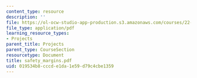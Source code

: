 ```yaml
---
content_type: resource
description: ''
file: https://ol-ocw-studio-app-production.s3.amazonaws.com/courses/22-314j-structural-mechanics-in-nuclear-power-technology-fall-2006/019534b8cccde1da1e59d79c4cbe1359_safety_margins.pdf
file_type: application/pdf
learning_resource_types:
- Projects
parent_title: Projects
parent_type: CourseSection
resourcetype: Document
title: safety_margins.pdf
uid: 019534b8-cccd-e1da-1e59-d79c4cbe1359
---
```

